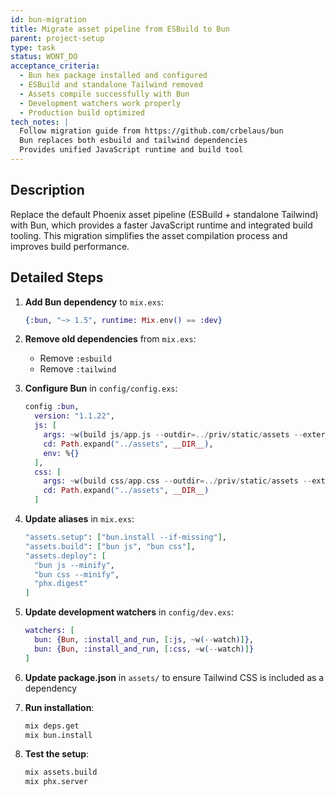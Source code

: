 ```yaml
---
id: bun-migration
title: Migrate asset pipeline from ESBuild to Bun
parent: project-setup
type: task
status: WONT_DO
acceptance_criteria:
  - Bun hex package installed and configured
  - ESBuild and standalone Tailwind removed
  - Assets compile successfully with Bun
  - Development watchers work properly
  - Production build optimized
tech_notes: |
  Follow migration guide from https://github.com/crbelaus/bun
  Bun replaces both esbuild and tailwind dependencies
  Provides unified JavaScript runtime and build tool
---
```


## Description

Replace the default Phoenix asset pipeline (ESBuild + standalone Tailwind) with Bun, which provides a faster JavaScript runtime and integrated build tooling. This migration simplifies the asset compilation process and improves build performance.

## Detailed Steps

1. **Add Bun dependency** to `mix.exs`:
   ```elixir
   {:bun, "~> 1.5", runtime: Mix.env() == :dev}
   ```

2. **Remove old dependencies** from `mix.exs`:
   - Remove `:esbuild`
   - Remove `:tailwind`

3. **Configure Bun** in `config/config.exs`:
   ```elixir
   config :bun,
     version: "1.1.22",
     js: [
       args: ~w(build js/app.js --outdir=../priv/static/assets --external /fonts/* --external /images/*),
       cd: Path.expand("../assets", __DIR__),
       env: %{}
     ],
     css: [
       args: ~w(build css/app.css --outdir=../priv/static/assets --external /fonts/* --external /images/*),
       cd: Path.expand("../assets", __DIR__)
     ]
   ```

4. **Update aliases** in `mix.exs`:
   ```elixir
   "assets.setup": ["bun.install --if-missing"],
   "assets.build": ["bun js", "bun css"],
   "assets.deploy": [
     "bun js --minify",
     "bun css --minify",
     "phx.digest"
   ]
   ```

5. **Update development watchers** in `config/dev.exs`:
   ```elixir
   watchers: [
     bun: {Bun, :install_and_run, [:js, ~w(--watch)]},
     bun: {Bun, :install_and_run, [:css, ~w(--watch)]}
   ]
   ```

6. **Update package.json** in `assets/` to ensure Tailwind CSS is included as a dependency

7. **Run installation**:
   ```bash
   mix deps.get
   mix bun.install
   ```

8. **Test the setup**:
   ```bash
   mix assets.build
   mix phx.server
   ```